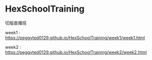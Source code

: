 # HexSchoolTraining
切版直播班

week1 : https://peggyted0129.github.io/HexSchoolTraining/week1/week1.html

week2 : https://peggyted0129.github.io/HexSchoolTraining/week2/week2.html
